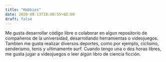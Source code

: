 ```yaml
---
title: "Hobbies"
date: 2020-08-13T18:08:55+02:00
draft: false
---
```


Me gusta desarrollar código libre o colaborar en algun repositorio de compañeros de la universidad, desarrollando herramientas o videojuegos. Tambien me gusta realizar diversos deportes, como por ejemplo, ciclismo, senderismo, tenis y ultimamente surf. Cuando tengo una o dos horas libres, me gusta jugar a videojuegos o leer algún libro de ciencia ficción.

